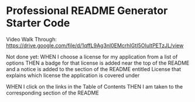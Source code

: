 # Professional README Generator Starter Code

Video Walk Through: https://drive.google.com/file/d/1qffL9Ag3nl0EMcrhIGtI5OIultPETzJL/view

Not done yet:
WHEN I choose a license for my application from a list of options
THEN a badge for that license is added near the top of the README and a notice is added to the section of the README entitled License that explains which license the application is covered under

WHEN I click on the links in the Table of Contents
THEN I am taken to the corresponding section of the README
